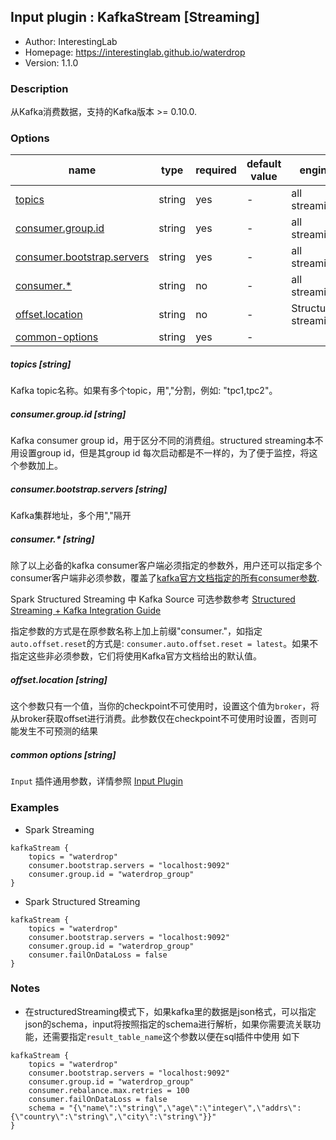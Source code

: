 ## Input plugin : KafkaStream [Streaming]

* Author: InterestingLab
* Homepage: https://interestinglab.github.io/waterdrop
* Version: 1.1.0

### Description

从Kafka消费数据，支持的Kafka版本 >= 0.10.0.


### Options

| name | type | required | default value | engine |
| --- | --- | --- | --- | --- |
| [topics](#topics-string) | string | yes | - | all streaming |
| [consumer.group.id](#consumergroupid-string) | string | yes | - | all streaming |
| [consumer.bootstrap.servers](#consumerbootstrapservers-string) | string | yes | - | all streaming |
| [consumer.*](#consumer-string) | string | no | - | all streaming |
| [offset.location](#offset.location-string) | string | no | - | Structured streaming |
| [common-options](#common-options-string)| string | yes | - | |


##### topics [string]

Kafka topic名称。如果有多个topic，用","分割，例如: "tpc1,tpc2"。

##### consumer.group.id [string]

Kafka consumer group id，用于区分不同的消费组。structured streaming本不用设置group id，但是其group id 每次启动都是不一样的，为了便于监控，将这个参数加上。

##### consumer.bootstrap.servers [string]

Kafka集群地址，多个用","隔开

##### consumer.* [string]

除了以上必备的kafka consumer客户端必须指定的参数外，用户还可以指定多个consumer客户端非必须参数，覆盖了[kafka官方文档指定的所有consumer参数](http://kafka.apache.org/documentation.html#oldconsumerconfigs).

Spark Structured Streaming 中 Kafka Source 可选参数参考 [Structured Streaming + Kafka Integration Guide](https://spark.apache.org/docs/latest/structured-streaming-kafka-integration.html#reading-data-from-kafka)

指定参数的方式是在原参数名称上加上前缀"consumer."，如指定`auto.offset.reset`的方式是: `consumer.auto.offset.reset = latest`。如果不指定这些非必须参数，它们将使用Kafka官方文档给出的默认值。

##### offset.location [string]

这个参数只有一个值，当你的checkpoint不可使用时，设置这个值为`broker`，将从broker获取offset进行消费。此参数仅在checkpoint不可使用时设置，否则可能发生不可预测的结果

##### common options [string]

`Input` 插件通用参数，详情参照 [Input Plugin](/zh-cn/configuration/input-plugin)


### Examples

* Spark Streaming

```
kafkaStream {
    topics = "waterdrop"
    consumer.bootstrap.servers = "localhost:9092"
    consumer.group.id = "waterdrop_group"
}
```

* Spark Structured Streaming

```
kafkaStream {
    topics = "waterdrop"
    consumer.bootstrap.servers = "localhost:9092"
    consumer.group.id = "waterdrop_group"
    consumer.failOnDataLoss = false
}
```
### Notes
* 在structuredStreaming模式下，如果kafka里的数据是json格式，可以指定json的schema，input将按照指定的schema进行解析，如果你需要流关联功能，还需要指定`result_table_name`这个参数以便在sql插件中使用
如下
```
kafkaStream {
    topics = "waterdrop"
    consumer.bootstrap.servers = "localhost:9092"
    consumer.group.id = "waterdrop_group"
    consumer.rebalance.max.retries = 100
    consumer.failOnDataLoss = false
    schema = "{\"name\":\"string\",\"age\":\"integer\",\"addrs\":{\"country\":\"string\",\"city\":\"string\"}}"
}
```